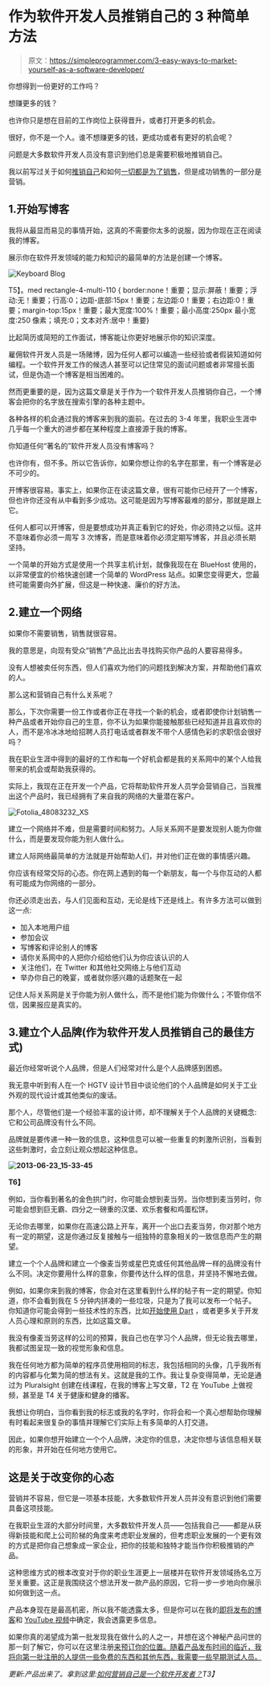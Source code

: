 # 作为软件开发人员推销自己的 3 种简单方法

> 原文：<https://simpleprogrammer.com/3-easy-ways-to-market-yourself-as-a-software-developer/>

你想得到一份更好的工作吗？

想赚更多的钱？

也许你只是想在目前的工作岗位上获得晋升，或者打开更多的机会。

很好，你不是一个人。谁不想赚更多的钱，更成功或者有更好的机会呢？

问题是大多数软件开发人员没有意识到他们总是需要积极地推销自己。

我以前写过关于如何[推销自己](http://www.simpleprogrammer.com/2010/01/12/selling-yourself/)和如何[一切都是为了销售](http://www.simpleprogrammer.com/2013/06/09/selling/)，但是成功销售的一部分是营销。

## 1.开始写博客

我将从最显而易见的事情开始，这真的不需要你太多的说服，因为你现在正在阅读我的博客。

展示你在软件开发领域的能力和知识的最简单的方法是创建一个博客。[](http://www.simpleprogrammer.com/wp-content/uploads/2013/06/Fotolia_52933627_XS.jpg)

![Keyboard Blog](img/5c718e258e2b76815bc8d18e9431d8c2.png "Keyboard Blog")

T5】。med rectangle-4-multi-110 { border:none！重要；显示:屏蔽！重要；浮动:无！重要；行高:0；边距-底部:15px！重要；左边距:0！重要；右边距:0！重要；margin-top:15px！重要；最大宽度:100%！重要；最小高度:250px 最小宽度:250 像素；填充:0；文本对齐:居中！重要}

比起简历或简短的工作面试，博客能让你更好地展示你的知识深度。

雇佣软件开发人员是一场赌博，因为任何人都可以编造一些经验或者假装知道如何编程。一个软件开发工作的候选人甚至可以记住常见的面试问题或者非常擅长面试，但是伪造一个博客是相当困难的。

然而更重要的是，因为这篇文章是关于作为一个软件开发人员推销你自己，一个博客会把你的名字放在搜索引擎的各种主题中。

各种各样的机会通过我的博客来到我的面前。在过去的 3-4 年里，我职业生涯中几乎每一个重大的进步都在某种程度上直接源于我的博客。

你知道任何“著名的”软件开发人员没有博客吗？

也许你有，但不多。所以它告诉你，如果你想让你的名字在那里，有一个博客是必不可少的。

开博客很容易。事实上，如果你正在读这篇文章，很有可能你已经开了一个博客，但也许你还没有从中看到多少成功。这可能是因为写博客最难的部分，那就是跟上它。

任何人都可以开博客，但是要想成功并真正看到它的好处，你必须持之以恒。这并不意味着你必须一周写 3 次博客，而是意味着你必须定期写博客，并且必须长期坚持。

一个简单的开始方式是使用一个共享主机计划，就像我现在在 BlueHost 使用的，以非常便宜的价格快速创建一个简单的 WordPress 站点。如果您变得更大，您最终可能需要向外扩展，但这是一种快速、廉价的好方法。

## 2.建立一个网络

如果你不需要销售，销售就很容易。

我的意思是，向现有受众“销售”产品比出去寻找购买你产品的人要容易得多。

没有人想被卖任何东西，但人们喜欢为他们的问题找到解决方案，并帮助他们喜欢的人。

那么这和营销自己有什么关系呢？

那么，下次你需要一份工作或者你正在寻找一个新的机会，或者即使你计划销售一种产品或者开始你自己的生意，你不认为如果你能接触那些已经知道并且喜欢你的人，而不是冷冰冰地给招聘人员打电话或者群发不带个人感情色彩的求职信会很好吗？

我在职业生涯中得到的最好的工作和每一个好机会都是我的关系网中的某个人给我带来的机会或帮助我获得的。

实际上，我现在正在开发一个产品，它将帮助软件开发人员学会营销自己，当我推出这个产品时，我已经拥有了来自我的网络的大量潜在客户。[](http://www.simpleprogrammer.com/wp-content/uploads/2013/06/Fotolia_48083232_XS.jpg)

![Fotolia_48083232_XS](img/2a422df1df5ee6abbc873ed938e09cc2.png "Fotolia_48083232_XS")



建立一个网络并不难，但是需要时间和努力。人际关系网不是要发现别人能为你做什么，而是要发现你能为别人做什么。

建立人际网络最简单的方法就是开始帮助人们，并对他们正在做的事情感兴趣。

你应该有经常交际的心态。你在网上遇到的每一个新朋友，每一个与你互动的人都有可能成为你网络的一部分。

你还必须走出去，与人们见面和互动，无论是线下还是线上。有许多方法可以做到这一点:

*   加入本地用户组
*   参加会议
*   写博客和评论别人的博客
*   请你关系网中的人把你介绍给他们认为你应该认识的人
*   关注他们，在 Twitter 和其他社交网络上与他们互动
*   举办你自己的晚宴，或者就你感兴趣的话题聚在一起

记住人际关系网是关于你能为别人做什么，而不是他们能为你做什么；不管你信不信，因果报应是真实的。

## 3.建立个人品牌(作为软件开发人员推销自己的最佳方式)

最近你经常听说个人品牌，但是人们经常对什么是个人品牌感到困惑。

我无意中听到有人在一个 HGTV 设计节目中谈论他们的个人品牌是如何关于工业外观的现代设计或其他类似的废话。

那个人，尽管他们是一个经验丰富的设计师，却不理解关于个人品牌的关键概念:它和公司品牌没有什么不同。

品牌就是要传递一种一致的信息，这种信息可以被一些重复的刺激所识别，当看到这些刺激时，会立刻让观众想起这种信息。

**[](http://www.simpleprogrammer.com/wp-content/uploads/2013/06/2013-06-23_15-33-45.png)**

**![2013-06-23_15-33-45](img/f2ed593412f2970c131519406a4a7fca.png "2013-06-23_15-33-45")**

**T6】**

例如，当你看到著名的金色拱门时，你可能会想到麦当劳。当你想到麦当劳时，你可能会想到巨无霸、四分之一磅重的汉堡、欢乐套餐和鸡蛋松饼。

无论你去哪里，如果你在高速公路上开车，离开一个出口去麦当劳，你对那个地方有一定的期望，这是你通过反复接触与一组独特的意象相关的一致信息而产生的期望。

建立一个个人品牌和建立一个像麦当劳或星巴克或任何其他品牌一样的品牌没有什么不同。决定你要用什么样的意象，你要传达什么样的信息，并坚持不懈地去做。

例如，如果你来到我的博客，你会对在这里看到什么样的帖子有一定的期望。你知道，你不会看到我在 5 分钟内拼凑的一些垃圾，只是为了我可以发布一个帖子。你知道你可能会得到一些技术性的东西，比如[开始使用 Dart](http://www.simpleprogrammer.com/2013/06/17/dart-language/) ，或者更多关于开发人员心理和原则的东西，比如这篇文章。

我没有像麦当劳这样的公司的预算，我自己也在学习个人品牌，但无论我去哪里，我都试图呈现一致的视觉形象和信息。

我在任何地方都为简单的程序员使用相同的标志，我包括相同的头像，几乎我所有的内容都与化繁为简的想法有关。这就是我的工作。我让复杂变得简单，无论是通过为 Pluralsight 创建在线课程，在我的博客上写文章，T2 在 YouTube 上做视频，甚至是 T4 关于健康和健身的播客。

我想让你明白，当你看到我的标志或我的名字时，你将会和一个真心想帮助你理解有时看起来很复杂的事情并理解它们实际上有多简单的人打交道。

因此，如果你想开始建立一个个人品牌，决定你的信息，决定你想与该信息相关联的形象，并开始在任何地方使用它。

## 这是关于改变你的心态

营销并不容易，但它是一项基本技能，大多数软件开发人员并没有意识到他们需要具备这项技能。

在我职业生涯的大部分时间里，大多数软件开发人员——包括我自己——都是从获得新技能和爬上公司阶梯的角度来考虑职业发展的，但考虑职业发展的一个更有效的方式是把你自己想象成一家企业，把你的技能和独特才能当作你积极推销的产品。

这种思维方式的根本改变对于你的职业生涯更上一层楼并在软件开发领域扬名立万至关重要。这正是我围绕这个想法开发一款产品的原因，它将一步一步地向你展示如何做到这一点。

产品本身现在是最高机密，所以我不能透露太多，但是你可以在我的[即将发布的博客](http://feeds.feedblitz.com/makingthecomplexsimple)和 [YouTube 视频](http://www.youtube.com/jsonmez)中确定，我会透露更多信息。

如果你真的渴望成为第一批发现我在做什么的人之一，并想在这个神秘产品问世的那一刻了解它，你可以在这里注册[来预订你的位置。随着产品发布时间的临近，我将向第一批注册的人提供一些免费的东西和其他东西，我需要一些早期测试人员。](https://simpleprogrammer.com/email)

*更新:产品出来了。拿到这里:[如何营销自己是一个软件开发者？](https://simpleprogrammer.com/store/products/how-to-market-yourself/)T3】*